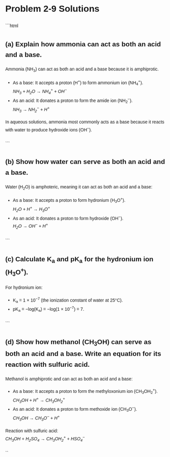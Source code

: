 <!DOCTYPE html>
<html>
<head>
    <title>Problem 2-9 Solutions</title>
    <style>
        body {
            font-family: Arial, sans-serif;
            line-height: 1.6;
        }
        .solution {
            margin-bottom: 20px;
        }
    </style>
</head>
<body>
    <h1>Problem 2-9 Solutions</h1>
    ```html
    <div class="solution">
        <h2>(a) Explain how ammonia can act as both an acid and a base.</h2>
        <p>
            Ammonia (NH<sub>3</sub>) can act as both an acid and a base because it is amphiprotic. 
            <ul>
                <li>As a base: It accepts a proton (H<sup>+</sup>) to form ammonium ion (NH<sub>4</sub><sup>+</sup>).
                    <br><em>NH<sub>3</sub> + H<sub>2</sub>O → NH<sub>4</sub><sup>+</sup> + OH<sup>−</sup></em>
                </li>
                <li>As an acid: It donates a proton to form the amide ion (NH<sub>2</sub><sup>−</sup>).
                    <br><em>NH<sub>3</sub> → NH<sub>2</sub><sup>−</sup> + H<sup>+</sup></em>
                </li>
            </ul>
            In aqueous solutions, ammonia most commonly acts as a base because it reacts with water to produce hydroxide ions (OH<sup>−</sup>).
        </p>
    </div>
```
    <div class="solution">
        <h2>(b) Show how water can serve as both an acid and a base.</h2>
        <p>
            Water (H<sub>2</sub>O) is amphoteric, meaning it can act as both an acid and a base:
            <ul>
                <li>As a base: It accepts a proton to form hydronium (H<sub>3</sub>O<sup>+</sup>).
                    <br><em>H<sub>2</sub>O + H<sup>+</sup> → H<sub>3</sub>O<sup>+</sup></em>
                </li>
                <li>As an acid: It donates a proton to form hydroxide (OH<sup>−</sup>).
                    <br><em>H<sub>2</sub>O → OH<sup>−</sup> + H<sup>+</sup></em>
                </li>
            </ul>
        </p>
    </div>
```
    <div class="solution">
        <h2>(c) Calculate K<sub>a</sub> and pK<sub>a</sub> for the hydronium ion (H<sub>3</sub>O<sup>+</sup>).</h2>
        <p>
            For hydronium ion:
            <ul>
                <li>K<sub>a</sub> = 1 × 10<sup>−7</sup> (the ionization constant of water at 25°C).</li>
                <li>pK<sub>a</sub> = −log(K<sub>a</sub>) = −log(1 × 10<sup>−7</sup>) = 7.</li>
            </ul>
        </p>
    </div>
```
    <div class="solution">
        <h2>(d) Show how methanol (CH<sub>3</sub>OH) can serve as both an acid and a base. Write an equation for its reaction with sulfuric acid.</h2>
        <p>
            Methanol is amphiprotic and can act as both an acid and a base:
            <ul>
                <li>As a base: It accepts a proton to form the methyloxonium ion (CH<sub>3</sub>OH<sub>2</sub><sup>+</sup>).
                    <br><em>CH<sub>3</sub>OH + H<sup>+</sup> → CH<sub>3</sub>OH<sub>2</sub><sup>+</sup></em>
                </li>
                <li>As an acid: It donates a proton to form methoxide ion (CH<sub>3</sub>O<sup>−</sup>).
                    <br><em>CH<sub>3</sub>OH → CH<sub>3</sub>O<sup>−</sup> + H<sup>+</sup></em>
                </li>
            </ul>
            Reaction with sulfuric acid:
            <br><em>CH<sub>3</sub>OH + H<sub>2</sub>SO<sub>4</sub> → CH<sub>3</sub>OH<sub>2</sub><sup>+</sup> + HSO<sub>4</sub><sup>−</sup></em>
        </p>
    </div>
</body>
</html>
``